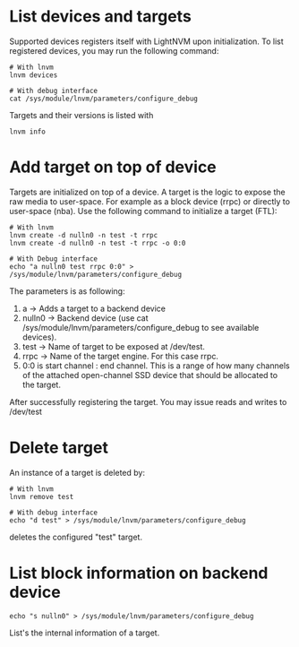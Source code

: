 # List devices and targets

Supported devices registers itself with LightNVM upon initialization. To list registered devices, you may run the following command:

    # With lnvm
    lnvm devices

    # With debug interface
    cat /sys/module/lnvm/parameters/configure_debug

Targets and their versions is listed with

    lnvm info

# Add target on top of device

Targets are initialized on top of a device. A target is the logic to expose the raw media to user-space. For example as a block device (rrpc) or directly to user-space (nba). Use the following command to
initialize a target (FTL):

    # With lnvm
    lnvm create -d nulln0 -n test -t rrpc
    lnvm create -d nulln0 -n test -t rrpc -o 0:0
    
    # With Debug interface
    echo "a nulln0 test rrpc 0:0" > /sys/module/lnvm/parameters/configure_debug

The parameters is as following:

 1.  a -> Adds a target to a backend device
 2.  nulln0 -> Backend device (use cat /sys/module/lnvm/parameters/configure_debug to see available devices).
 3.  test -> Name of target to be exposed at /dev/test.
 4.  rrpc -> Name of the target engine. For this case rrpc.
 5.  0:0 is start channel : end channel. This is a range of how many channels of the attached open-channel SSD device that should be allocated to the target. 

After successfully registering the target. You may issue reads and writes to
/dev/test

# Delete target
An instance of a target is deleted by:

    # With lnvm
    lnvm remove test
    
    # With debug interface
    echo "d test" > /sys/module/lnvm/parameters/configure_debug

deletes the configured "test" target.

# List block information on backend device

    echo "s nulln0" > /sys/module/lnvm/parameters/configure_debug

List's the internal information of a target. 
